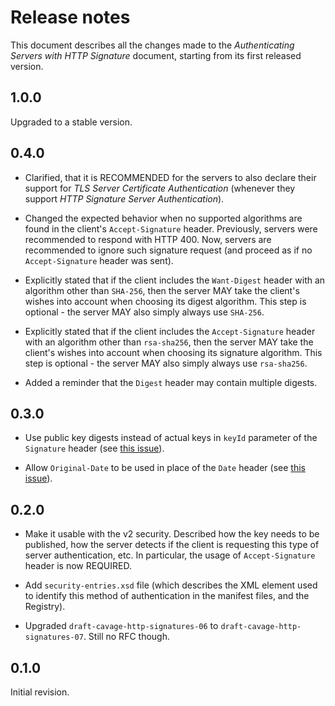 Release notes
=============

This document describes all the changes made to the *Authenticating Servers
with HTTP Signature* document, starting from its first released version.


1.0.0
-----

Upgraded to a stable version.


0.4.0
-----

* Clarified, that it is RECOMMENDED for the servers to also declare their
  support for *TLS Server Certificate Authentication* (whenever they support
  *HTTP Signature Server Authentication*).

* Changed the expected behavior when no supported algorithms are found in the
  client's `Accept-Signature` header. Previously, servers were recommended to
  respond with HTTP 400. Now, servers are recommended to ignore such signature
  request (and proceed as if no `Accept-Signature` header was sent).

* Explicitly stated that if the client includes the `Want-Digest` header with
  an algorithm other than `SHA-256`, then the server MAY take the client's
  wishes into account when choosing its digest algorithm. This step is
  optional - the server MAY also simply always use `SHA-256`.

* Explicitly stated that if the client includes the `Accept-Signature` header
  with an algorithm other than `rsa-sha256`, then the server MAY take the
  client's wishes into account when choosing its signature algorithm. This step
  is optional - the server MAY also simply always use `rsa-sha256`.

* Added a reminder that the `Digest` header may contain multiple digests.


0.3.0
-----

* Use public key digests instead of actual keys in `keyId` parameter of the
  `Signature` header (see
  [this issue](https://github.com/erasmus-without-paper/ewp-specs-sec-cliauth-httpsig/issues/1)).

* Allow `Original-Date` to be used in place of the `Date` header (see
  [this issue](https://github.com/erasmus-without-paper/ewp-specs-sec-srvauth-httpsig/issues/1)).


0.2.0
-----

* Make it usable with the v2 security. Described how the key needs to be
  published, how the server detects if the client is requesting this type of
  server authentication, etc. In particular, the usage of `Accept-Signature`
  header is now REQUIRED.

* Add `security-entries.xsd` file (which describes the XML element used to
  identify this method of authentication in the manifest files, and the
  Registry).

* Upgraded `draft-cavage-http-signatures-06` to
  `draft-cavage-http-signatures-07`. Still no RFC though.


0.1.0
-----

Initial revision.
